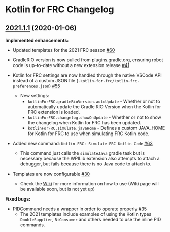 # Kotlin for FRC Changelog

## [2021.1.1](https://github.com/BrenekH/kotlin-for-frc/tree/2021.1.1) (2020-01-06)

**Implemented enhancements:**

* Updated templates for the 2021 FRC season [\#60](https://github.com/BrenekH/kotlin-for-frc/issues/60)

* GradleRIO version is now pulled from plugins.gradle.org, ensuring robot code is up-to-date without a new extension release [\#41](https://github.com/BrenekH/kotlin-for-frc/issues/41)

* Kotlin for FRC settings are now handled through the native VSCode API instead of a custom JSON file \(`.kotlin-for-frc/kotlin-frc-preferences.json`\) [\#55](https://github.com/BrenekH/kotlin-for-frc/issues/55)
  * New settings:
    * `kotlinForFRC.gradleRioVersion.autoUpdate` - Whether or not to automatically update the Gradle RIO Version when the Kotlin for FRC extension is loaded.
    * `kotlinForFRC.changelog.showOnUpdate` - Whether or not to show the changelog when Kotlin for FRC has been updated.
    * `kotlinForFRC.simulate.javaHome` - Defines a custom JAVA_HOME for Kotlin for FRC to use when simulating FRC Kotlin code.

* Added new command: `Kotlin-FRC: Simulate FRC Kotlin Code` [\#63](https://github.com/BrenekH/kotlin-for-frc/issues/63)
  * This command just calls the `simulateJava` gradle task but is necessary because the WPILib extension also attempts to attach a debugger, but fails because there is no Java code to attach to.

* Templates are now configurable [\#30](https://github.com/BrenekH/kotlin-for-frc/issues/30)
  * Check the [Wiki](https://github.com/BrenekH/kotlin-for-frc/wiki) for more information on how to use (Wiki page will be available soon, but is not yet up)

**Fixed bugs:**

* PIDCommand needs a wrapper in order to operate properly [\#35](https://github.com/BrenekH/kotlin-for-frc/issues/35)
  * The 2021 templates include examples of using the Kotlin types `DoubleSupplier`, `BiConsumer` and others needed to use the inline PID commands.
